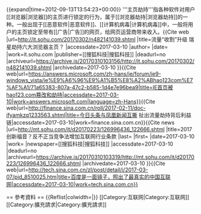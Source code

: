 {{expand|time=2012-09-13T13:54:23+00:00}}
'''主页劫持'''指各种软件对用户[[浏览器|浏览器]]的主页进行锁定的行为，属于[[浏览器劫持|浏览器劫持]]的一种。一般出现于[[恶意软件|恶意软件]]、[[计算机病毒|计算机病毒]]中，一般将用户的主页锁定至带有[[广告|广告]]的网页，给网页运营商带来收入。<ref>{{Cite web |url=http://it.sohu.com/20170302/n482141039.shtml |title=流量“收割”升级 瑞星劫持六大浏览器主页？ |accessdate=2017-03-10 |author= |date= |work=it.sohu.com |publisher=[[搜狐科技|搜狐科技]] |deadurl=no |archiveurl=https://archive.is/20170310103156/http://it.sohu.com/20170302/n482141039.shtml |archivedate=2017-03-10 }}</ref><ref>{{Cite web|url=https://answers.microsoft.com/zh-hans/ie/forum/ie9-windows_vista/ie%E9%A6%96%E9%A1%B5%E8%A2%ABhao123com%E7%AF%A1/71a65383-807a-47c2-b585-1d4e7e96bea9|title=IE首页被hao123.com篡改和劫持|accessdate=2017-03-10|work=answers.microsoft.com|language=zh-Hans}}</ref><ref>{{Cite web|url=http://finance.sina.com.cn/roll/2017-02-11/doc-ifyamkzq1233563.shtml|title=今日头条与凤凰新闻互撕 扯出流量劫持背后利益链|accessdate=2017-03-10|work=finance.sina.com.cn}}</ref><ref>{{Cite news |url=http://mt.sohu.com/it/d20170223/126996436_122666.shtml |title=2017创新福音？反不正当竞争法增加互联网行业条款 |last= |first= |date=2017-03-10 |work= |newspaper=[[搜狐科技|搜狐科技]] |accessdate=2017-03-10 |deadurl=no |archiveurl=https://archive.is/20170310103319/http://mt.sohu.com/it/d20170223/126996436_122666.shtml |archivedate=2017-03-10 }}</ref><ref>{{Cite web|url=http://tech.sina.com.cn/zl/post/detail/i/2017-03-07/pid_8510025.htm|title=百度是一面镜子，照出了最真实的中国互联网|accessdate=2017-03-10|work=tech.sina.com.cn}}</ref>

== 參考資料 ==
{{Reflist|colwidth=|}}
[[Category:互联网|Category:互联网]]
[[Category:擴充請求|Category:擴充請求]]